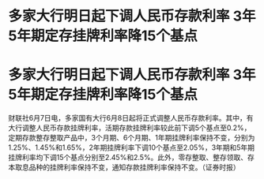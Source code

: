 # 多家大行明日起下调人民币存款利率 3年5年期定存挂牌利率降15个基点

# 多家大行明日起下调人民币存款利率 3年5年期定存挂牌利率降15个基点

财联社6月7日电，多家国有大行6月8日起将正式调整人民币存款利率。其中，有大行调整人民币存款挂牌利率，活期存款挂牌利率较此前下调5个基点至0.2%，定期存款整存整取产品中，3个月期、6个月期、1年期挂牌利率保持不变，分别为1.25%、1.45%和1.65%，2年期挂牌利率下调10个基点至2.05%，3年期和5年期挂牌利率均下调15个基点分别至2.45%和2.5%。此外，零存整取、整存领取、存本取息品种的挂牌利率保持不变，通知存款挂牌利率保持不变。（证券时报）

